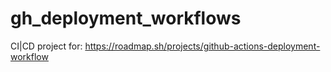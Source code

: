 # gh_deployment_workflows
CI|CD project for: https://roadmap.sh/projects/github-actions-deployment-workflow

